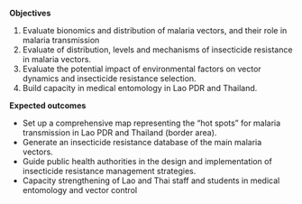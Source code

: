 **Objectives**

1.	Evaluate bionomics and distribution of malaria vectors, and their role in malaria transmission
2.	Evaluate of distribution, levels and mechanisms of insecticide resistance in malaria vectors.
3.	Evaluate the potential impact of environmental factors on vector dynamics and insecticide resistance selection.
4.	Build capacity in medical entomology in Lao PDR and Thailand.

**Expected outcomes**

-	Set up a comprehensive map representing the “hot spots” for malaria transmission in Lao PDR and Thailand (border area).
-	Generate an insecticide resistance database of the main malaria vectors.
-	Guide public health authorities in the design and implementation of insecticide resistance management strategies.
-	Capacity strengthening of Lao and Thai staff and students in medical entomology and vector control

